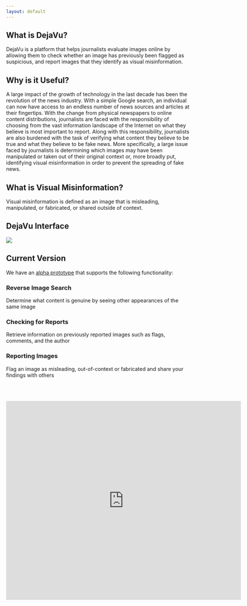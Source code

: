 ```yaml
---
layout: default
---
```


## What is DejaVu?

DejaVu is a platform that helps journalists
evaluate images online by allowing them to check whether an image has previously been flagged as suspicious, and report images that they identify as visual misinformation.

## Why is it Useful?

A large impact of the growth of technology in the last
decade has been the revolution of the news industry.
With a simple Google search, an individual can now
have access to an endless number of news sources and
articles at their fingertips. With the change from
physical newspapers to online content distributions,
journalists are faced with the responsibility of choosing
from the vast information landscape of the Internet on
what they believe is most important to report. Along
with this responsibility, journalists are also burdened
with the task of verifying what content they believe to
be true and what they believe to be fake news. More
specifically, a large issue faced by journalists is
determining which images may have been manipulated
or taken out of their original context or, more broadly
put, identifying visual misinformation in order to
prevent the spreading of fake news.

## What is Visual Misinformation?

Visual misinformation is defined as an image that is
misleading, manipulated, or fabricated, or shared outside of context.

## DejaVu Interface

<img src="assets/gif/DejaVuDemo.gif"/>

## Current Version

We have an [alpha prototype](https://github.com/rzere/DejaVu/) that supports the following functionality:
### Reverse Image Search
Determine what content is genuine by seeing other appearances of the same image
### Checking for Reports
Retrieve information on previously reported images such as flags, comments, and the author
### Reporting Images
Flag an image as misleading, out-of-context or fabricated and share your findings with others

<br><br>
<iframe src="https://docs.google.com/forms/d/e/1FAIpQLSe7XVpcCQCVtzJifsDdtj1QjfBsM8glon2Ms2fbkmtmPc9_nA/viewform?embedded=true" width="640" height="543" frameborder="0" marginheight="0" marginwidth="0">Loading...</iframe>
